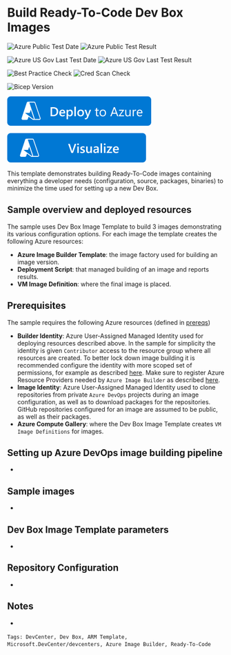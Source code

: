 # Build Ready-To-Code Dev Box Images

![Azure Public Test Date](https://azurequickstartsservice.blob.core.windows.net/badges/quickstarts/microsoft.devcenter/devbox-ready-to-code-image/PublicLastTestDate.svg)
![Azure Public Test Result](https://azurequickstartsservice.blob.core.windows.net/badges/quickstarts/microsoft.devcenter/devbox-ready-to-code-image/PublicDeployment.svg)

![Azure US Gov Last Test Date](https://azurequickstartsservice.blob.core.windows.net/badges/quickstarts/microsoft.devcenter/devbox-ready-to-code-image/FairfaxLastTestDate.svg)
![Azure US Gov Last Test Result](https://azurequickstartsservice.blob.core.windows.net/badges/quickstarts/microsoft.devcenter/devbox-ready-to-code-image/FairfaxDeployment.svg)

![Best Practice Check](https://azurequickstartsservice.blob.core.windows.net/badges/quickstarts/microsoft.devcenter/devbox-ready-to-code-image/BestPracticeResult.svg)
![Cred Scan Check](https://azurequickstartsservice.blob.core.windows.net/badges/quickstarts/microsoft.devcenter/devbox-ready-to-code-image/CredScanResult.svg)

![Bicep Version](https://azurequickstartsservice.blob.core.windows.net/badges/quickstarts/microsoft.devcenter/devbox-ready-to-code-image/BicepVersion.svg)

[![Deploy To Azure](https://raw.githubusercontent.com/Azure/azure-quickstart-templates/master/1-CONTRIBUTION-GUIDE/images/deploytoazure.svg?sanitize=true)](https://portal.azure.com/#create/Microsoft.Template/uri/https%3A%2F%2Fraw.githubusercontent.com%2FAzure%2Fazure-quickstart-templates%2Fmaster%2Fquickstarts%2Fmicrosoft.devcenter%2Fdevbox-ready-to-code-image%2Fazuredeploy.json)

[![Visualize](https://raw.githubusercontent.com/Azure/azure-quickstart-templates/master/1-CONTRIBUTION-GUIDE/images/visualizebutton.svg?sanitize=true)](http://armviz.io/#/?load=https%3A%2F%2Fraw.githubusercontent.com%2FAzure%2Fazure-quickstart-templates%2Fmaster%2Fquickstarts%2Fmicrosoft.devcenter%2Fdevbox-ready-to-code-image%2Fazuredeploy.json)

This template demonstrates building Ready-To-Code images containing everything a developer needs (configuration, source, packages, binaries) to minimize the time used for setting up a new Dev Box.

## Sample overview and deployed resources

The sample uses Dev Box Image Template to build 3 images demonstrating its various configuration options. For each image the template creates the following Azure resources:
- **Azure Image Builder Template**: the image factory used for building an image version.
- **Deployment Script**: that managed building of an image and reports results.
- **VM Image Definition**: where the final image is placed.

## Prerequisites
The sample requires the following Azure resources (defined in [prereqs](./prereqs/prereq.main.bicep))
- **Builder Identity**: Azure User-Assigned Managed Identity used for deploying resources described above. In the sample for simplicity the identity is given `Contributor` access to the resource group where all resources are created. To better lock down image building it is recommended configure the identity with more scoped set of permissions, for example as described [here](https://learn.microsoft.com/en-us/azure/virtual-machines/windows/image-builder#create-a-user-assigned-managed-identity-and-grant-permissions). Make sure to register Azure Resource Providers needed by `Azure Image Builder` as described [here](https://learn.microsoft.com/en-us/azure/virtual-machines/windows/image-builder#register-the-providers).
- **Image Identity**: Azure User-Assigned Managed Identity used to clone repositories from private `Azure DevOps` projects during an image configuration, as well as to download packages for the repositories. GitHub repositories configured for an image are assumed to be public, as well as their packages.
- **Azure Compute Gallery**: where the Dev Box Image Template creates `VM Image Definitions` for images.

## Setting up Azure DevOps image building pipeline

-

## Sample images

-

## Dev Box Image Template parameters

-

## Repository Configuration

-

## Notes

-

`Tags: DevCenter, Dev Box, ARM Template, Microsoft.DevCenter/devcenters, Azure Image Builder, Ready-To-Code`
